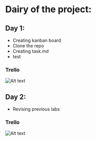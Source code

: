 # Dairy of the project:

## Day 1:

- Creating kanban board
- Clone the repo
- Creating task.md
- test

### Trello 


![Alt text](relative/path/to/img.jpg?raw=true "Title")

## Day 2:

- Revising previous labs


### Trello 

![Alt text](relative/path/to/img.jpg?raw=true "Title")

